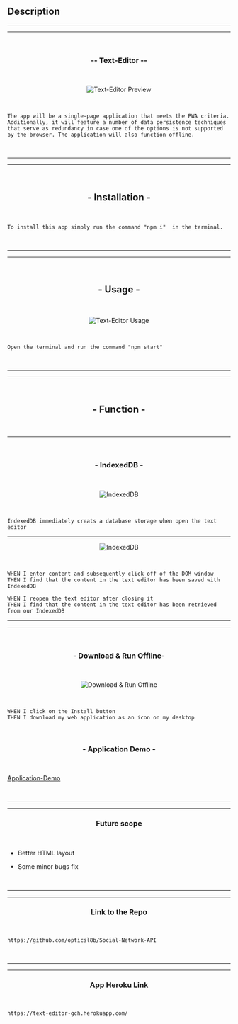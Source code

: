 ## Description

<hr><hr><br>
<h3 align="center">-- Text-Editor --</h3>
<br>

<p align="center">
<img src="https://i.imgur.com/w9USwxb.png" title="source: imgur.com" alt="Text-Editor Preview"/>
</p>

<br>
<p align="center">

```
The app will be a single-page application that meets the PWA criteria. Additionally, it will feature a number of data persistence techniques that serve as redundancy in case one of the options is not supported by the browser. The application will also function offline.
```
</p>
<br>

<hr>
<hr>

<br><h2 align="center">- Installation - </h2><br>

<p align="center">

```
To install this app simply run the command "npm i"  in the terminal.
```
</p><br><hr><hr>


<br>
<h2 align="center">- Usage -</h2>
<br>

<p align="center">
<img src="https://i.imgur.com/vP3hsUY.gif" title="source: imgur.com" alt="Text-Editor Usage"/>
</p><br>


<p align="center">

```
Open the terminal and run the command "npm start"
```
</p>

<br>
<hr>
<hr><br>

<h2 align="center">- Function -</h2>

<br>
<hr>

<br>
<h3 align="center">- IndexedDB -</h3>
<br>

<p align="center">
<img src="https://i.imgur.com/9K9NGR7.gif" title="source: imgur.com" alt="IndexedDB"/>
</p><br>



```
IndexedDB immediately creats a database storage when open the text editor
```
<hr>

<p align="center">
<img src="https://i.imgur.com/BC140nH.gif" title="source: imgur.com" alt="IndexedDB"/>
</p><br>

```
WHEN I enter content and subsequently click off of the DOM window
THEN I find that the content in the text editor has been saved with IndexedDB

WHEN I reopen the text editor after closing it
THEN I find that the content in the text editor has been retrieved from our IndexedDB
```

<hr>
<hr>
<br>
<h3 align="center">- Download & Run Offline-</h3>
<br>

<p align="center">
<img src="https://i.imgur.com/VyyISi3.gif" title="source: imgur.com" alt="Download & Run Offline"/>
</p><br>

```
WHEN I click on the Install button
THEN I download my web application as an icon on my desktop
```




<br>
<h3 align="center">- Application Demo -</h3>
<br>

<a align="center" href="https://note-taker-opticsl8b.herokuapp.com/" target="_blank">Application-Demo</a>


<br>
<hr>
<hr>

<h3 align="center">Future scope</h3><br>

- Better HTML layout 

- Some minor bugs fix

<br><hr>
<hr>

<h3 align="center">Link to the Repo</h3>
<br>

```
https://github.com/opticsl8b/Social-Network-API
```

<br><hr>
<hr>
<h3 align="center">App Heroku Link</h3>
<br>

```
https://text-editor-gch.herokuapp.com/
```
